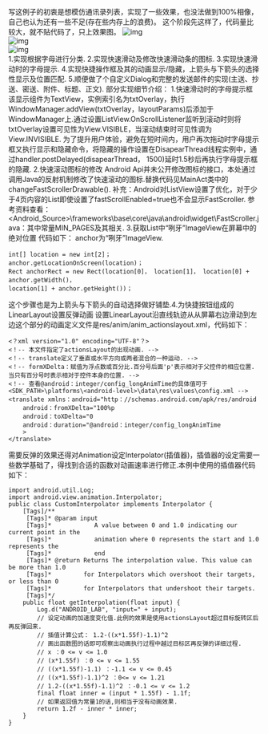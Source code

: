 写这例子的初衷是想模仿通讯录列表，实现了一些效果，也没法做到100%相像，自己也认为还有一些不足(存在些内存上的浪费)。
这个阶段先这样了，代码量比较大，就不贴代码了，只上效果图。
![img](P)  
![img](P)  
![img](P)  
1.实现根据字母进行分类.
2.实现快速滑动及修改快速滑动条的图标.
3.实现快速滑动时的字母提示.
4.实现快捷操作框及其的动画显示/隐藏，上箭头与下箭头的选择性显示及位置匹配.
5.顺便做了个自定义Dialog和完整的发送邮件的实现(主送、抄送、密送、附件、标题、正文).
部分实现细节介绍：
1.快速滑动时的字母提示框
该显示组件为TextView，实例索引名为txtOverlay，执行WindowManager.addView(txtOverlay，layoutParams)后添加于WindowManager上.通过设置ListView.OnScrollListener监听到滚动时则将txtOverlay设置可见性为View.VISIBLE，当滚动结束时可见性调为View.INVISIBLE.
为了提升用户体验，避免在短时间内，用户再次拖动时字母提示框又执行显示和隐藏命令，将隐藏的操作设置在DisapearThread线程实例中，通过handler.postDelayed(disapearThread， 1500)延时1.5秒后再执行字母提示框的隐藏.
2.快速滚动图标的修改
Android Api并未公开修改图标的接口，本处通过调用Java的反射机制修改了快速滚动的图标.替换代码见MainAct类中的changeFastScrollerDrawable().
补充：Android对ListView设置了优化，对于少于4页内容的List即使设置了fastScrollEnabled=true也不会显示FastScroller.
参考资料查看：<Android_Source>\frameworks\base\core\java\android\widget\FastScroller.java：其中常量MIN_PAGES及其相关.
3.获取List中“咧牙”ImageView在屏幕中的绝对位置
代码如下：
anchor为“咧牙”ImageView.
```  
int[] location = new int[2]；
anchor.getLocationOnScreen(location)；
Rect anchorRect = new Rect(location[0]， location[1]， location[0] + anchor.getWidth()，
location[1] + anchor.getHeight())；
```
这个步骤也是为上箭头与下箭头的自动选择做好铺垫.4.为快捷按钮组成的LinearLayout设置反弹动画      设置LinearLayout沿直线轨迹从从屏幕右边滑动到左边这个部分的动画定义文件是res/anim/anim_actionslayout.xml，代码如下：
```  
<？xml version="1.0" encoding="UTF-8"？>
<！-- 本文件指定了actionsLayout的出现动画. -->
<！-- translate定义了垂直或水平方向或两者混合的一种运动. -->
<！-- formXDelta：赋值为浮点数或百分比.百分号后面'p'表示相对于父控件的相应位置.当只有百分号时表示相对于控件本身的位置. -->
<！-- 查看@android：integer/config_longAnimTime的具体值可于<SDK_PATH>\platforms\<android-level>\data\res\values\config.xml -->
<translate xmlns：android="http：//schemas.android.com/apk/res/android
	android：fromXDelta="100%p
	android：toXDelta="0
	android：duration="@android：integer/config_longAnimTime
	>
</translate>
```
需要反弹的效果还得对Animation设定Interpolator(插值器)，插值器的设定需要一些数学基础了，得找到合适的函数对动画速率进行修正.本例中使用的插值器代码如下：
```  
import android.util.Log;
import android.view.animation.Interpolator;
public class CustomInterpolator implements Interpolator {
	[Tags]/**
	 [Tags]* @param input
	 [Tags]*            A value between 0 and 1.0 indicating our current point in the
	 [Tags]*            animation where 0 represents the start and 1.0 represents the
	 [Tags]*            end
	 [Tags]* @return Returns The interpolation value. This value can be more than 1.0
	 [Tags]*         for Interpolators which overshoot their targets, or less than 0
	 [Tags]*         for Interpolators that undershoot their targets.
	 [Tags]*/
	public float getInterpolation(float input) {
		Log.d("ANDROID_LAB", "input=" + input);
		// 设定动画的加速度变化值.此例的效果是使用actionsLayout超过目标旋转区后再反弹回来.
		// 插值计算公式： 1.2-((x*1.55f)-1.1)^2
		// 画出函数图的话即可观察出动画执行过程中越过目标区再反弹的详细过程.
		// x ：0 <= v <= 1.0
		// (x*1.55f) ：0 <= v <= 1.55
		// ((x*1.55f)-1.1) ：-1.1 <= v <= 0.45
		// ((x*1.55f)-1.1)^2 ：0<= v <= 1.21
		// 1.2-((x*1.55f)-1.1)^2 ：-0.1 <= v <= 1.2
		final float inner = (input * 1.55f) - 1.1f;
		// 如果返回值为常量1的话,则相当于没有动画效果.
		return 1.2f - inner * inner;
	}
}
```